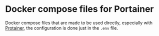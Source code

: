 # Docker compose files for Portainer

Docker compose files that are made to be used directly, especially with
[Protainer](https://docs.portainer.io), the configuration is done just in the `.env` file.
